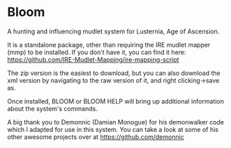 # Bloom
A hunting and influencing mudlet system for Lusternia, Age of Ascension.

It is a standalone package, other than requiring the IRE mudlet mapper (mmp) to be installed. If you don't have it, you can find it here: https://github.com/IRE-Mudlet-Mapping/ire-mapping-script

The zip version is the easiest to download, but you can also download the xml version by navigating to the raw version of it, and right clicking->save as.

Once installed, BLOOM or BLOOM HELP will bring up additional information about the system's commands.

A big thank you to Demonnic (Damian Monogue) for his demonwalker code which I adapted for use in this system. You can take a look at some of his other awesome projects over at https://github.com/demonnic
